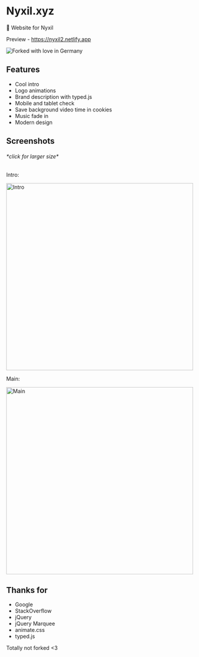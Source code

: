 # Nyxil.xyz
🌹 Website for Nyxil

Preview - https://nyxil2.netlify.app

![Forked with love in Germany](https://madewithlove.now.sh/de?heart=true)

## Features
* Cool intro
* Logo animations
* Brand description with typed.js
* Mobile and tablet check
* Save background video time in cookies
* Music fade in
* Modern design

## Screenshots
###### \*click for larger size\*
Intro:

[<img width="500" src="https://cdn.nest.rip/uploads/104263ea-dd00-4937-a752-75414212c61c.png" alt="Intro">](https://cdn.nest.rip/uploads/104263ea-dd00-4937-a752-75414212c61c.png)

Main:

[<img width="500" src="https://cdn.nest.rip/uploads/c876141b-e1ad-4b1d-94fe-5468da8c296c.jpg" alt="Main">](https://cdn.nest.rip/uploads/c876141b-e1ad-4b1d-94fe-5468da8c296c.jpg)

## Thanks for
* Google
* StackOverflow
* jQuery
* jQuery Marquee
* animate.css
* typed.js

Totally not forked <3
